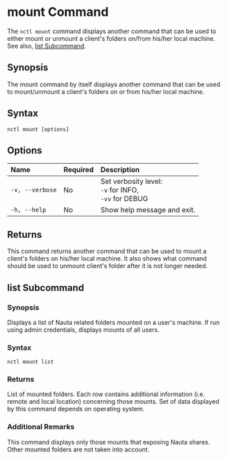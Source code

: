 # mount Command

The `nctl mount` command displays another command that can be used to either mount or unmount a client's folders on/from his/her local machine. See also, [list Subcommand](#list-subcommand).

## Synopsis

The mount command by itself displays another command that can be used to mount/unmount a client's folders on or from his/her local machine. 

## Syntax

`nctl mount [options]`

## Options

| Name | Required | Description | 
|:--- |:--- |:--- |
|`-v, --verbose`| No | Set verbosity level: <br>`-v` for INFO, <br>`-vv` for DEBUG |
|`-h, --help` | No | Show help message and exit. |


## Returns 

This command returns another command that can be used to mount a client's folders on his/her local machine. It also shows what command should be used to unmount client's folder after it is not longer needed. 

## list Subcommand

### Synopsis

Displays a list of Nauta related folders mounted on a user's machine. If run using admin credentials, displays mounts of all users.

### Syntax

`nctl mount list`

### Returns
List of mounted folders. Each row contains additional information (i.e. remote and local location) concerning those mounts. Set of data displayed by this command depends on operating system.

### Additional Remarks
This command displays only those mounts that exposing Nauta shares. Other mounted folders are not taken into account.

